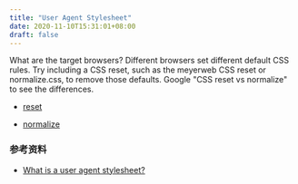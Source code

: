 ```yaml
---
title: "User Agent Stylesheet"
date: 2020-11-10T15:31:01+08:00
draft: false
---
```


What are the target browsers? Different browsers set different default CSS rules. Try including a CSS reset, such as the meyerweb CSS reset or normalize.css, to remove those defaults. Google "CSS reset vs normalize" to see the differences.

- [reset](https://meyerweb.com/eric/tools/css/reset/)

- [normalize](https://github.com/necolas/normalize.css/blob/master/normalize.css)

### 参考资料

- [What is a user agent stylesheet?](https://stackoverflow.com/questions/12582624/what-is-a-user-agent-stylesheet)